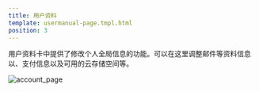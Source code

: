 ```yaml
---
title: 用户资料
template: usermanual-page.tmpl.html
position: 3
---
```


用户资料卡中提供了修改个人全局信息的功能。可以在这里调整邮件等资料信息以、支付信息以及可用的云存储空间等。

![account_page][1]

[1]: /images/platform/account.png "Account"

